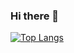 ### Hi there 👋
[![Top Langs](https://github-readme-stats.vercel.app/api/top-langs/?username=mayuyuyuyunn
)](https://github.com/anuraghazra/github-readme-stats)

<!--
**mayuyuyuyunn/mayuyuyuyunn** is a ✨ _special_ ✨ repository because its `README.md` (this file) appears on your GitHub profile.

Here are some ideas to get you started:

- 🔭 I’m currently working on ...
- 🌱 I’m currently learning ...
- 👯 I’m looking to collaborate on ...
- 🤔 I’m looking for help with ...
- 💬 Ask me about ...
- 📫 How to reach me: ...
- 😄 Pronouns: ...
- ⚡ Fun fact: ...
-->
